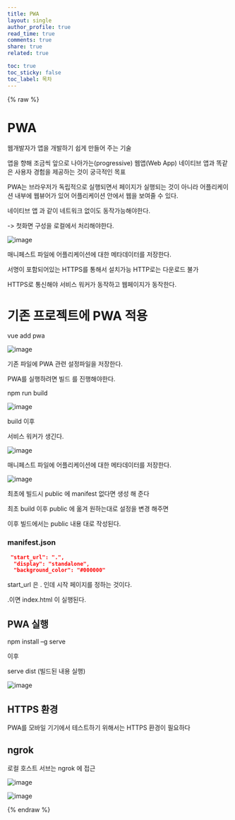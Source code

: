 ```yaml
---
title: PWA
layout: single
author_profile: true
read_time: true
comments: true
share: true
related: true

toc: true
toc_sticky: false
toc_label: 목차
---
```




 {% raw %}



# PWA

웹개발자가 앱을 개발하기 쉽게 만들어 주는 기술



앱을 향해 조금씩 앞으로 나아가는(progressive) 웹앱(Web App) 네이티브 앱과 똑같은 사용자 경험을 제공하는 것이 궁극적인 목표



PWA는 브라우저가 독립적으로 실행되면서 페이지가 실행되는 것이 아니라 어플리케이션 내부에 웹뷰어가 있어 어플리케이션 안에서 웹을 보여줄 수 있다.



네이티브 앱 과 같이 네트워크 없이도 동작가능해야한다.

-> 첫화면 구성을 로컬에서 처리해야한다.

![image](https://user-images.githubusercontent.com/65274952/140667765-a21240f9-302f-48cf-bb64-d0fc185f28df.png)



매니페스트 파일에 어플리케이션에 대한 메타데이터를 저장한다.



서명이 포함되어있는 HTTPS를 통해서 설치가능 HTTP로는 다운로드 불가

HTTPS로 통신해야 서비스 워커가 동작하고 웹페이지가 동작한다.



 

# 기존 프로젝트에 PWA 적용



vue add pwa

![image](https://user-images.githubusercontent.com/65274952/140668242-85c07573-a62a-41c8-aa0d-ab6035be6bbc.png)

기존 파일에 PWA 관련 설정파일을 저장한다.



PWA를 실행하려면 빌드 를 진행해야한다.

npm run build



![image](https://user-images.githubusercontent.com/65274952/140668617-69662972-4d9d-46bf-974a-bb48b71f3119.png)

build 이후

서비스 워커가 생긴다.



![image](https://user-images.githubusercontent.com/65274952/140668642-c2470014-8cfe-43f2-8584-60fea9496421.png)



매니페스트 파일에 어플리케이션에 대한 메타데이터를 저장한다.





![image](https://user-images.githubusercontent.com/65274952/140668687-972390fb-5060-4d2a-bdc7-07a5cd0dfbdc.png)



최초에 빌드시 public 에 manifest 없다면 생성 해 준다

최초 build 이후 public 에 옮겨 원하는대로 설정을 변경 해주면 

이후 빌드에서는 public 내용 대로 작성된다. 



### manifest.json

```json
 "start_url": ".",
  "display": "standalone",
  "background_color": "#000000"
```

start_url 은 . 인데 시작 페이지를 정하는 것이다.

.이면 index.html 이 실행된다.



## PWA 실행



npm install –g serve

이후



serve dist (빌드된 내용 실행)





![image](https://user-images.githubusercontent.com/65274952/140669213-513ccf41-f52e-4186-9af6-90649148eede.png)





## HTTPS 환경

PWA를 모바일 기기에서 테스트하기 위해서는 HTTPS 환경이 필요하다



## ngrok



로컬 호스트 서브는 ngrok 에 접근



![image](https://user-images.githubusercontent.com/65274952/140669602-217295ab-579e-41ca-a934-05b36eb22416.png)



![image](https://user-images.githubusercontent.com/65274952/140669667-8290c5cf-981d-4c86-99de-4aff6798a28e.png)





 {% endraw %}

